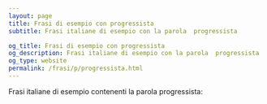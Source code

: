 ```yaml
---
layout: page
title: Frasi di esempio con progressista 
subtitle: Frasi italiane di esempio con la parola  progressista

og_title: Frasi di esempio con progressista 
og_description: Frasi italiane di esempio con la parola  progressista
og_type: website
permalink: /frasi/p/progressista.html
---
```


Frasi italiane di esempio contenenti la parola progressista:


